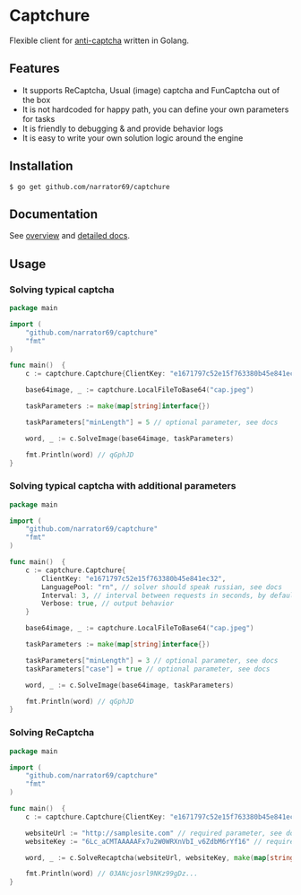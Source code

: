 # Captchure
Flexible client for [anti-captcha](http://anti-captcha.com) written in Golang.

## Features

* It supports ReCaptcha, Usual (image) captcha and FunCaptcha out of the box
* It is not hardcoded for happy path, you can define your own parameters for tasks
* It is friendly to debugging & and provide behavior logs
* It is easy to write your own solution logic around the engine

## Installation
```
$ go get github.com/narrator69/captchure
```

## Documentation
See [overview](https://anti-captcha.com/apidoc/image) and [detailed docs](https://anticaptcha.atlassian.net/wiki/spaces/API/pages/5079073/createTask+captcha+task+creating).

## Usage

### Solving typical captcha

```go
package main

import (
	"github.com/narrator69/captchure"
	"fmt"
)

func main()  {
	c := captchure.Captchure{ClientKey: "e1671797c52e15f763380b45e841ec32"}

	base64image, _ := captchure.LocalFileToBase64("cap.jpeg")

	taskParameters := make(map[string]interface{})

	taskParameters["minLength"] = 5 // optional parameter, see docs

	word, _ := c.SolveImage(base64image, taskParameters)

	fmt.Println(word) // qGphJD
}
```
### Solving typical captcha with additional parameters

```go
package main

import (
	"github.com/narrator69/captchure"
	"fmt"
)

func main()  {
	c := captchure.Captchure{
		ClientKey: "e1671797c52e15f763380b45e841ec32",
		LanguagePool: "rn", // solver should speak russian, see docs
		Interval: 3, // interval between requests in seconds, by default is 1
		Verbose: true, // output behavior
	}

	base64image, _ := captchure.LocalFileToBase64("cap.jpeg")

	taskParameters := make(map[string]interface{})

	taskParameters["minLength"] = 3 // optional parameter, see docs
	taskParameters["case"] = true // optional parameter, see docs

	word, _ := c.SolveImage(base64image, taskParameters)

	fmt.Println(word) // qGphJD
}
```

### Solving ReCaptcha

```go
package main

import (
	"github.com/narrator69/captchure"
	"fmt"
)

func main()  {
	c := captchure.Captchure{ClientKey: "e1671797c52e15f763380b45e841ec32"}

	websiteUrl := "http://samplesite.com" // required parameter, see docs
	websiteKey := "6Lc_aCMTAAAAAFx7u2W0WRXnVbI_v6ZdbM6rYf16" // required parameter, see docs

	word, _ := c.SolveRecaptcha(websiteUrl, websiteKey, make(map[string]interface{}))

	fmt.Println(word) // 03ANcjosrl9NKz99gDz...
}
```
